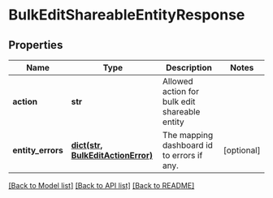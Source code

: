 # BulkEditShareableEntityResponse

## Properties
Name | Type | Description | Notes
------------ | ------------- | ------------- | -------------
**action** | **str** | Allowed action for bulk edit shareable entity | 
**entity_errors** | [**dict(str, BulkEditActionError)**](BulkEditActionError.md) | The mapping dashboard id to errors if any. | [optional] 

[[Back to Model list]](../README.md#documentation-for-models) [[Back to API list]](../README.md#documentation-for-api-endpoints) [[Back to README]](../README.md)

